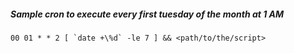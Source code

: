 ##### Sample cron to execute every first tuesday of the month at 1 AM 

```
00 01 * * 2 [ `date +\%d` -le 7 ] && <path/to/the/script>
```
